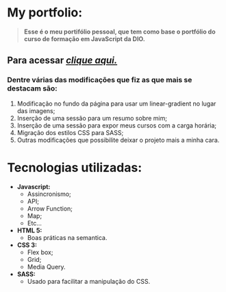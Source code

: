 # My portfolio:

> **Esse é o meu portifólio pessoal, que tem como base o portfólio do curso de formação em JavaScript da DIO.**

## Para acessar [*clique aqui.*](https://jonasjf360.github.io/myportfolio/)

### Dentre várias das modificações que fiz as que mais se destacam são:
1. Modificação no fundo da página para usar um linear-gradient no lugar das imagens;
2. Inserção de uma sessão para um resumo sobre mim;
3. Inserção de uma sessão para expor meus cursos com a carga horária;
4. Migração dos estilos CSS para SASS;
5. Outras modificações que possibilite deixar o projeto mais a minha cara.

# Tecnologias utilizadas:
- **Javascript:**
    - Assincronismo;
    - API;
    - Arrow Function;
    - Map;
    - Etc...
- **HTML 5:**
    - Boas práticas na semantica.
- **CSS 3:**
    - Flex box;
    - Grid;
    - Media Query.
- **SASS:**
    - Usado para facilitar a manipulação do CSS.